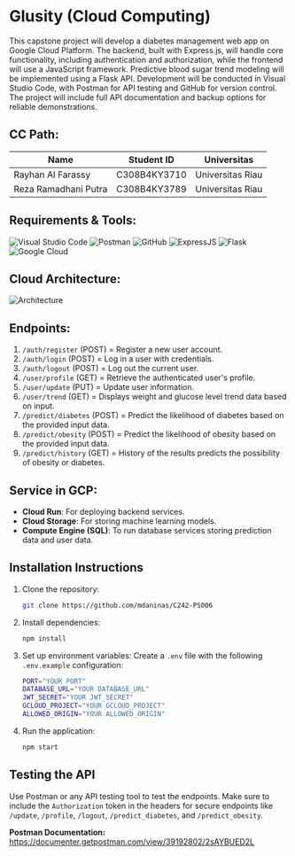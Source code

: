 # Glusity (Cloud Computing)

This capstone project will develop a diabetes management web app on Google Cloud Platform. The backend, built with Express.js, will handle core functionality, including authentication and authorization, while the frontend will use a JavaScript framework. Predictive blood sugar trend modeling will be implemented using a Flask API. Development will be conducted in Visual Studio Code, with Postman for API testing and GitHub for version control. The project will include full API documentation and backup options for reliable demonstrations.

## **CC Path:**

| Name                 | Student ID   | Universitas      |
| -------------------- | ------------ | ---------------- |
| Rayhan Al Farassy    | C308B4KY3710 | Universitas Riau |
| Reza Ramadhani Putra | C308B4KY3789 | Universitas Riau |

## **Requirements & Tools:**

![Visual Studio Code](https://img.shields.io/badge/Visual%20Studio%20Code-0078d7.svg?style=for-the-badge&logo=visual-studio-code&logoColor=white)
![Postman](https://img.shields.io/badge/Postman-FF6C37?style=for-the-badge&logo=postman&logoColor=white)
![GitHub](https://img.shields.io/badge/github-%23121011.svg?style=for-the-badge&logo=github&logoColor=white)
![ExpressJS](https://img.shields.io/badge/Express-%23F7DF1E?style=for-the-badge&logo=javascript&logoColor=white)
![Flask](https://img.shields.io/badge/flask-%23000.svg?style=for-the-badge&logo=flask&logoColor=white)
![Google Cloud](https://img.shields.io/badge/GoogleCloud-%234285F4.svg?style=for-the-badge&logo=google-cloud&logoColor=white)

## **Cloud Architecture:**

![Architecture](https://github.com/mdaninas/Capstone-Project/blob/main/images/architecture.png)

## **Endpoints:**

1.  `/auth/register` (POST) = Register a new user account.
2.  `/auth/login` (POST) = Log in a user with credentials.
3.  `/auth/logout` (POST) = Log out the current user.
4.  `/user/profile` (GET) = Retrieve the authenticated user's profile.
5.  `/user/update` (PUT) = Update user information.
6.  `/user/trend` (GET) = Displays weight and glucose level trend data based on input.
7.  `/predict/diabetes` (POST) = Predict the likelihood of diabetes based on the provided input data.
8.  `/predict/obesity` (POST) = Predict the likelihood of obesity based on the provided input data.
9.  `/predict/history` (GET) = History of the results predicts the possibility of obesity or diabetes.

## **Service in GCP:**

- **Cloud Run**: For deploying backend services.
- **Cloud Storage**: For storing machine learning models.
- **Compute Engine (SQL)**: To run database services storing prediction data and user data.

## **Installation Instructions**

1. Clone the repository:

   ```bash
   git clone https://github.com/mdaninas/C242-PS006
   ```

2. Install dependencies:

   ```bash
   npm install
   ```

3. Set up environment variables:
   Create a `.env` file with the following `.env.example` configuration:

   ```bash
   PORT="YOUR PORT"
   DATABASE_URL="YOUR DATABASE_URL"
   JWT_SECRET="YOUR JWT_SECRET"
   GCLOUD_PROJECT="YOUR GCLOUD_PROJECT"
   ALLOWED_ORIGIN="YOUR ALLOWED_ORIGIN"
   ```

4. Run the application:
   ```bash
   npm start
   ```

## **Testing the API**

Use Postman or any API testing tool to test the endpoints. Make sure to include the `Authorization` token in the headers for secure endpoints like `/update`, `/profile`, `/logout`, `/predict_diabetes`, and `/predict_obesity`.

**Postman Documentation:** https://documenter.getpostman.com/view/39192802/2sAYBUED2L

